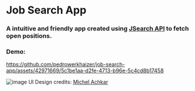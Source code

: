 # Job Search App

### A intuitive and friendly app created using [JSearch API](https://rapidapi.com/letscrape-6bRBa3QguO5/api/jsearch) to fetch open positions.

### Demo:
https://github.com/pedrowerkhaizer/job-search-app/assets/42971669/5c1be1aa-d2fe-4713-b96e-5c4cd8b17458



![image](https://github.com/pedrowerkhaizer/job-search-app/assets/42971669/858adfff-3736-47bc-a035-e4ed5759ca26)
UI Design credits: [Michel Achkar](https://dribbble.com/shots/11867493-Job-finder-Mobile-UI-Job-list)
